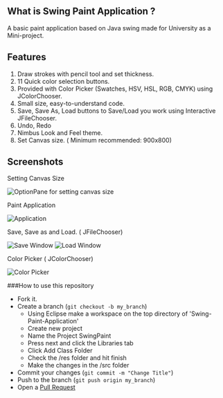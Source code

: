 
What is Swing Paint Application ?
---------

A basic paint application based on Java swing made for University as a Mini-project. 

Features
---------

1. Draw strokes with pencil tool and set thickness.
2. 11 Quick color selection buttons.
3. Provided with Color Picker (Swatches, HSV, HSL, RGB, CMYK) using JColorChooser.
4. Small size, easy-to-understand code.
5. Save, Save As, Load buttons to Save/Load you work using Interactive JFileChooser.
6. Undo, Redo
7. Nimbus Look and Feel theme.
8. Set Canvas size. ( Minimum recommended: 900x800)

Screenshots
---------

Setting Canvas Size

![OptionPane for setting canvas size](http://image.prntscr.com/image/844aa705dcd84a258d78142ad9960d66.jpg "Set Canvas Size")

Paint Application

![Application](http://image.prntscr.com/image/786b1e5405db446db4eca6f6529d6b58.jpg "Application")

Save, Save as and Load. ( JFileChooser)

![Save Window](http://image.prntscr.com/image/3489f55101a04ca986b95f2ac80c9082.jpg "Save Window")
![Load Window](http://image.prntscr.com/image/597a1c353830430b90c87e63d43ee89f.jpg "Load Window")

Color Picker ( JColorChooser)

![Color Picker](http://image.prntscr.com/image/30651492ee864a008ea235b24e6ad278.jpg "Color Picker")

###How to use this repository

* Fork it.
* Create a branch (```git checkout -b my_branch```)
  * Using Eclipse make a workspace on the top directory of 'Swing-Paint-Application'
  * Create new project
  * Name the Project SwingPaint
  * Press next and click the Libraries tab
  * Click Add Class Folder
  * Check the /res folder and hit finish
  * Make the changes in the /src folder
* Commit your changes (```git commit -m "Change Title"```)
* Push to the branch (```git push origin my_branch```)
* Open a [Pull Request](https://github.com/haxxorsid/Swing-Paint-Application/pull/new/master)


